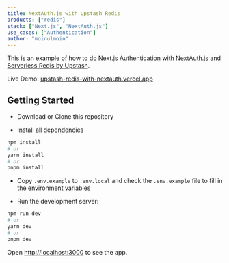 ```yaml
---
title: NextAuth.js with Upstash Redis
products: ["redis"]
stack: ["Next.js", "NextAuth.js"]
use_cases: ["Authentication"]
author: "moinulmoin"
---
```


This is an example of how to do [Next.js](https://nextjs.org/) Authentication with [NextAuth.js](https://next-auth.js.org/) and [Serverless Redis by Upstash](https://upstash.com/).

Live Demo: [upstash-redis-with-nextauth.vercel.app](https://upstash-redis-with-nextauth.vercel.app)

## Getting Started

- Download or Clone this repository

- Install all dependencies

```bash
npm install
# or
yarn install
# or
pnpm install
```

- Copy `.env.example` to `.env.local` and check the `.env.example` file to fill in the environment variables

- Run the development server:

```bash
npm run dev
# or
yarn dev
# or
pnpm dev
```

Open [http://localhost:3000](http://localhost:3000) to see the app.
